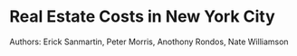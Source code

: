 # Real Estate Costs in New York City
Authors: Erick Sanmartin, Peter Morris, Anothony Rondos, Nate Williamson
